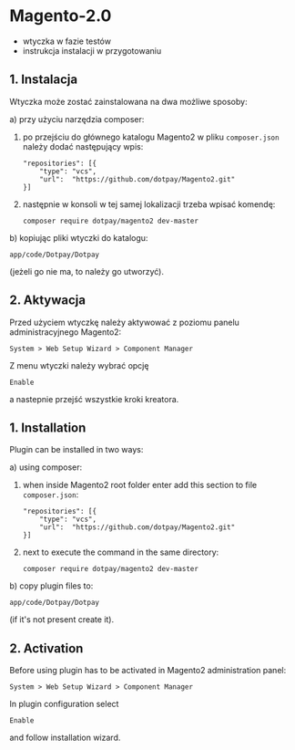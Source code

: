 # Magento-2.0

- wtyczka w fazie testów
- instrukcja instalacji w przygotowaniu

## 1. Instalacja
Wtyczka może zostać zainstalowana na dwa możliwe sposoby:

a) przy użyciu narzędzia composer:
1. po przejściu do głównego katalogu Magento2 w pliku `composer.json` należy dodać następujący wpis:
    ```
    "repositories": [{
		"type": "vcs",
		"url":  "https://github.com/dotpay/Magento2.git"
    }]
    ```
2. następnie w konsoli w tej samej lokalizacji trzeba wpisać komendę:
    ```
    composer require dotpay/magento2 dev-master
    ```
b) kopiując pliki wtyczki do katalogu:
```
app/code/Dotpay/Dotpay
```
(jeżeli go nie ma, to należy go utworzyć).

## 2. Aktywacja
Przed użyciem wtyczkę należy aktywować z poziomu panelu administracyjnego Magento2:

```
System > Web Setup Wizard > Component Manager
```

Z menu wtyczki należy wybrać opcję
```
Enable
```
a nastepnie przejść wszystkie kroki kreatora.

## 1. Installation
Plugin can be installed in two ways:

a) using composer:
1. when inside Magento2 root folder enter add this section to file `composer.json`:
    ```
    "repositories": [{
		"type": "vcs",
		"url":  "https://github.com/dotpay/Magento2.git"
    }]
    ```
2. next to execute the command in the same directory:
    ```
    composer require dotpay/magento2 dev-master
    ```

b) copy plugin files to:
```
app/code/Dotpay/Dotpay
```
(if it's not present create it).

## 2. Activation
Before using plugin has to be activated in Magento2 administration panel:

```
System > Web Setup Wizard > Component Manager
```

In plugin configuration select
```
Enable
```
and follow installation wizard.
